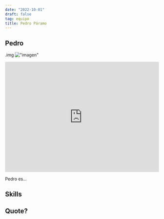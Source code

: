 ```yaml
---
date: "2022-10-01"
draft: false
tag: equipo
title: Pedro Páramo
---
```


## Pedro

.img !["imagen"](robot.png)

<iframe src="https://player.vimeo.com/video/386267197?h=12c5da925f" width="100%" height="360" frameborder="0" allow="autoplay; fullscreen; picture-in-picture" allowfullscreen></iframe>

Pedro  es... 

## Skills

## Quote?